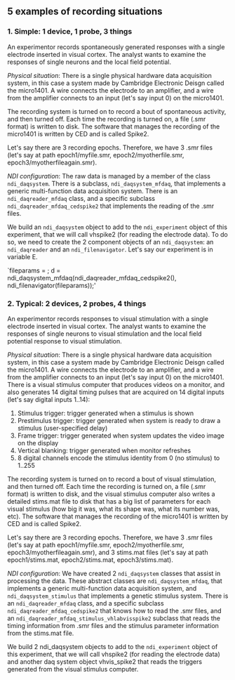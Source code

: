 ## 5 examples of recording situations

### 1. Simple: 1 device, 1 probe, 3 things

An experimentor records spontaneously generated responses with a single electrode inserted in visual cortex. The analyst wants to examine the responses of single neurons and the local field potential.

_Physical situation_: There is a single physical hardware data acquisition system, in this case a system made by Cambridge Electronic Deisgn called the micro1401. A wire connects the electrode to an amplifier, and a wire from the amplifier connects to an input (let's say input 0) on the micro1401.

The recording system is turned on to record a bout of spontaneous activity, and then turned off. Each time the recording is turned on, a file (.smr format) is written to disk. The software that manages the recording of the micro1401 is written by CED and is called Spike2.

Let's say there are 3 recording epochs. Therefore, we have 3 .smr files (let's say at path epoch1/myfile.smr, epoch2/myotherfile.smr, epoch3/myotherfileagain.smr).

_NDI configuration_: The raw data is managed by a member of the class `ndi_daqsystem`. There is a subclass, `ndi_daqsystem_mfdaq`, that implements a generic multi-function data acquisition system. There is an `ndi_daqreader_mfdaq` class, and a specific subclass `ndi_daqreader_mfdaq_cedspike2` that implements the reading of the .smr files. 

We build an `ndi_daqsystem` object to add to the `ndi_experiment` object of this experiment, that we will call vhspike2 (for reading the electrode data). To do so, we need to create the 2 component objects of an `ndi_daqsystem`: an `ndi_daqreader` and an `ndi_filenavigator`. Let's say our experiment is in variable E.

`fileparams = ;
d = ndi_daqsystem_mfdaq(ndi_daqreader_mfdaq_cedspike2(), ndi_filenavigator(fileparams));'




### 2. Typical: 2 devices, 2 probes, 4 things

An experimentor records responses to visual stimulation with a single electrode inserted in visual cortex. The analyst wants to
examine the responses of single neurons to visual stimulation and the local field potential response to visual stimulation.

_Physical situation_: There is a single physical hardware data acquisition system, in this case a system made by
Cambridge Electronic Deisgn called the micro1401. A wire connects the electrode to an amplifier,
and a wire from the amplifier connects to an input (let's say input 0) on the micro1401. There is a visual stimulus computer that
produces videos on a monitor, and also generates 14 digital timing pulses that are acquired on 14 digital inputs (let's say
digital inputs 1..14):

  1. Stimulus trigger: trigger generated when a stimulus is shown
  2. Prestimulus trigger: trigger generated when system is ready to draw a stimulus (user-specified delay)
  3. Frame trigger: trigger generated when system updates the video image on the display
  4. Vertical blanking: trigger generated when monitor refreshes
  5. 8 digital channels encode the stimulus identity from 0 (no stimulus) to 1..255

The recording system is turned on to record a bout of visual stimulation, and then turned off. Each time the recording is turned
on, a file (.smr format) is written to disk, and the visual stimulus computer also writes a detailed stims.mat file to disk that
has a big list of parameters for each visual stimulus (how big it was, what its shape was, what its number was, etc). The software
that manages the recording of the micro1401 is written by CED and is called Spike2.

Let's say there are 3 recording epochs. Therefore, we have 3 .smr files (let's say at path epoch1/myfile.smr, epoch2/myotherfile.smr,
epoch3/myotherfileagain.smr), and 3 stims.mat files (let's say at path epoch1/stims.mat, epoch2/stims.mat, epoch3/stims.mat).

_NDI configuration_: We have created 2 `ndi_daqsystem` classes that assist in processing the data. These abstract classes are
`ndi_daqsystem_mfdaq`, that implements a generic multi-function data acquisition system, and `ndi_daqsystem_stimulus` that implements
a genetic stimulus system. There is an `ndi_daqreader_mfdaq` class, and a specific subclass `ndi_daqreader_mfdaq_cedspike2` that
knows how to read the .smr files, and an `ndi_daqreader_mfdaq_stimulus_vhlabvisspike2` subclass that reads the timing information
from .smr files and the stimulus parameter information from the stims.mat file. 

We build 2 ndi_daqsystem objects to add to the `ndi_experiment` object of this experiment, that we will call vhspike2 (for reading the electrode data) and another daq system object vhvis_spike2 that reads the triggers generated from the visual 
stimulus computer. 


